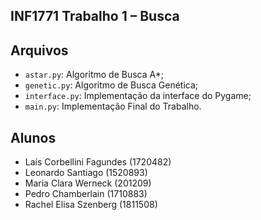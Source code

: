 ## INF1771 Trabalho 1 – Busca

## Arquivos
- `astar.py`: Algoritmo de Busca A*;
- `genetic.py`: Algoritmo de Busca Genética;
- `interface.py`: Implementação da interface do Pygame;
- `main.py`: Implementação Final do Trabalho.

## Alunos
- Laís Corbellini Fagundes (1720482)
- Leonardo Santiago (1520893)
- Maria Clara Werneck (201209)
- Pedro Chamberlain (1710883)
- Rachel Elisa Szenberg (1811508)